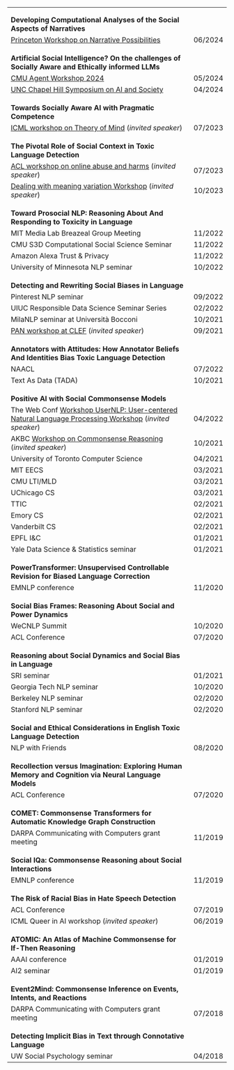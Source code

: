 |                                                              |         |
| ------------------------------------------------------------ | ------: |
| <strong style="margin-top: 1em; display: block;">Developing Computational Analyses of the Social Aspects of Narratives</strong> |         |
| [Princeton Workshop on Narrative Possibilities](https://anthropology.princeton.edu/events/workshop-narrative-possibilities) | 06/2024 |
| <strong style="margin-top: 1em; display: block;">Artificial Social Intelligence? On the challenges of Socially Aware and Ethically informed LLMs</strong> |         |
| [CMU Agent Workshop 2024](https://cmu-agent-workshop.github.io/) | 05/2024 |
| [UNC Chapel Hill Symposium on AI and Society](https://cs.unc.edu/event/symposium-on-ai-and-society/) | 04/2024 |
| <strong style="margin-top: 1em; display: block;">Towards Socially Aware AI with Pragmatic Competence</strong> |         |
| [ICML workshop on Theory of Mind](https://tomworkshop.github.io/) (*invited speaker*) | 07/2023 |
| <strong style="margin-top: 1em; display: block;">The Pivotal Role of Social Context in Toxic Language Detection</strong> |         |
| [ACL workshop on online abuse and harms](https://www.workshopononlineabuse.com/) (*invited speaker*) | 07/2023 |
| [Dealing with meaning variation Workshop](https://sites.google.com/view/dealingwithmeaningvariation/demeva-2023-public-kickoff) (*invited speaker*) | 10/2023 |
| <strong style="margin-top: 1em; display: block;">Toward Prosocial NLP: Reasoning About And Responding to Toxicity in Language</strong> |         |
| MIT Media Lab Breazeal Group Meeting                         | 11/2022 |
| CMU S3D Computational Social Science Seminar                 | 11/2022 |
| Amazon Alexa Trust & Privacy                                 | 11/2022 |
| University of Minnesota NLP seminar                          | 10/2022 |
| <strong style="margin-top: 1em; display: block;">Detecting and Rewriting Social Biases in Language</strong> |         |
| Pinterest NLP seminar                                        | 09/2022 |
| UIUC Responsible Data Science Seminar Series                 | 02/2022 |
| MilaNLP seminar at Università Bocconi                        | 10/2021 |
| [PAN workshop at CLEF](https://pan.webis.de/clef21/pan21-web/index.html) (*invited speaker*) | 09/2021 |
| <strong style="margin-top: 1em; display: block;">Annotators with Attitudes: How Annotator Beliefs And Identities Bias Toxic Language Detection</strong> |         |
| NAACL                                                        | 07/2022 |
| Text As Data (TADA)                                          | 10/2021 |
| <strong style="margin-top: 1em; display: block;">Positive AI with Social Commonsense Models</strong> |         |
| The Web Conf [Workshop UserNLP: User-centered Natural Language Processing Workshop](https://caisa.informatik.uni-marburg.de/user_nlp.html) (*invited speaker*) | 04/2022 |
| AKBC [Workshop on Commonsense Reasoning](https://akbc-cskb.github.io/) (*invited speaker*) | 10/2021 |
| University of Toronto Computer Science                       | 04/2021 |
| MIT EECS                                                     | 03/2021 |
| CMU LTI/MLD                                                  | 03/2021 |
| UChicago CS                                                  | 03/2021 |
| TTIC                                                         | 02/2021 |
| Emory CS                                                     | 02/2021 |
| Vanderbilt CS                                                | 02/2021 |
| EPFL I&C                                                     | 01/2021 |
| Yale Data Science & Statistics seminar                       | 01/2021 |
| <strong style="margin-top: 1em; display: block;">PowerTransformer: Unsupervised Controllable Revision for Biased Language Correction</strong> |         |
| EMNLP conference                                             | 11/2020 |
| <strong style="margin-top: 1em; display: block;">Social Bias Frames: Reasoning About Social and Power Dynamics</strong> |         |
| WeCNLP Summit                                                | 10/2020 |
| ACL Conference                                               | 07/2020 |
| <strong style="margin-top: 1em; display: block;">Reasoning about Social Dynamics and Social Bias in Language</strong> |         |
| SRI seminar                                                  | 01/2021 |
| Georgia Tech NLP seminar                                     | 10/2020 |
| Berkeley NLP seminar                                         | 02/2020 |
| Stanford NLP seminar                                         | 02/2020 |
| <strong style="margin-top: 1em; display: block;">Social and Ethical Considerations in English Toxic Language Detection</strong> |         |
| NLP with Friends                                             | 08/2020 |
| <strong style="margin-top: 1em; display: block;">Recollection versus Imagination: Exploring Human Memory and Cognition via Neural Language Models</strong> |         |
| ACL Conference                                               | 07/2020 |
| <strong style="margin-top: 1em; display: block;">COMET: Commonsense Transformers for Automatic Knowledge Graph Construction</strong> |         |
| DARPA Communicating with Computers grant meeting             | 11/2019 |
| <strong style="margin-top: 1em; display: block;">Social IQa: Commonsense Reasoning about Social Interactions</strong> |         |
| EMNLP conference                                             | 11/2019 |
| <strong style="margin-top: 1em; display: block;">The Risk of Racial Bias in Hate Speech Detection</strong> |         |
| ACL Conference                                               | 07/2019 |
| ICML Queer in AI workshop (*invited speaker*)                | 06/2019 |
| <strong style="margin-top: 1em; display: block;">ATOMIC: An Atlas of Machine Commonsense for If-Then Reasoning</strong> |         |
| AAAI conference                                              | 01/2019 |
| AI2 seminar                                                  | 01/2019 |
| <strong style="margin-top: 1em; display: block;">Event2Mind: Commonsense Inference on Events, Intents, and Reactions</strong> |         |
| DARPA Communicating with Computers grant meeting             | 07/2018 |
| <strong style="margin-top: 1em; display: block;">Detecting Implicit Bias in Text through Connotative Language</strong> |         |
| UW Social Psychology seminar                                 | 04/2018 |